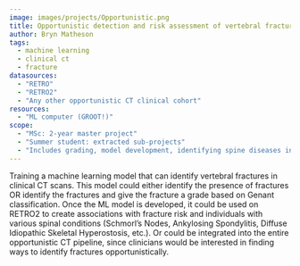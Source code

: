 ```yaml
---
image: images/projects/Opportunistic.png
title: Opportunistic detection and risk assessment of vertebral fractures in high-risk populations using machine learning
author: Bryn Matheson
tags:
  - machine learning
  - clinical ct
  - fracture
datasources: 
  - "RETRO"
  - "RETRO2"
  - "Any other opportunistic CT clinical cohort"
resources: 
  - "ML computer (GROOT!)"
scope: 
  - "MSc: 2-year master project"
  - "Summer student: extracted sub-projects"
  - "Includes grading, model development, identifying spine diseases in scans, running inference on dataset, statistics"
---
```


Training a machine learning model that can identify vertebral fractures in clinical CT scans. 
This model could either identify the presence of fractures OR identify the fractures and give 
the fracture a grade based on Genant classification. Once the ML model is developed, it could 
be used on RETRO2 to create associations with fracture risk and individuals with various spinal 
conditions (Schmorl’s Nodes, Ankylosing Spondylitis, Diffuse Idiopathic Skeletal Hyperostosis, etc.). 
Or could be integrated into the entire opportunistic CT pipeline, since clinicians would be 
interested in finding ways to identify fractures opportunistically.
